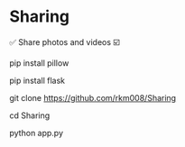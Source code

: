 # Sharing
✅ Share photos and videos ☑️

pip install pillow 

pip install flask 

git clone https://github.com/rkm008/Sharing

cd Sharing

python app.py
